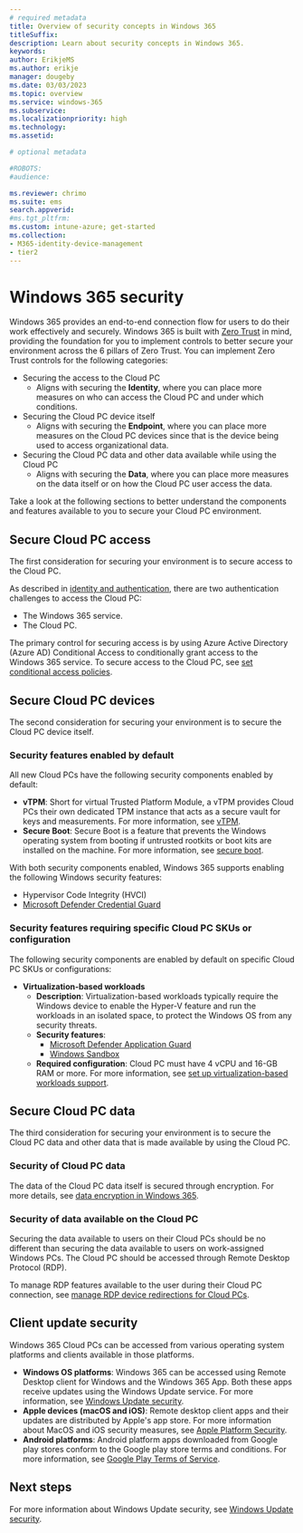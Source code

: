 ```yaml
---
# required metadata
title: Overview of security concepts in Windows 365
titleSuffix:
description: Learn about security concepts in Windows 365.
keywords:
author: ErikjeMS  
ms.author: erikje
manager: dougeby
ms.date: 03/03/2023
ms.topic: overview
ms.service: windows-365
ms.subservice:
ms.localizationpriority: high
ms.technology:
ms.assetid: 

# optional metadata

#ROBOTS:
#audience:

ms.reviewer: chrimo
ms.suite: ems
search.appverid: 
#ms.tgt_pltfrm:
ms.custom: intune-azure; get-started
ms.collection:
- M365-identity-device-management
- tier2
---
```


# Windows 365 security

Windows 365 provides an end-to-end connection flow for users to do their work effectively and securely. Windows 365 is built with [Zero Trust](/security/zero-trust/zero-trust-overview) in mind, providing the foundation for you to implement controls to better secure your environment across the 6 pillars of Zero Trust. You can implement Zero Trust controls for the following categories:

- Securing the access to the Cloud PC
    - Aligns with securing the **Identity**, where you can place more measures on who can access the Cloud PC and under which conditions.
- Securing the Cloud PC device itself
    - Aligns with securing the **Endpoint**, where you can place more measures on the Cloud PC devices since that is the device being used to access organizational data.
- Securing the Cloud PC data and other data available while using the Cloud PC
    - Aligns with securing the **Data**, where you can place more measures on the data itself or on how the Cloud PC user access the data.

Take a look at the following sections to better understand the components and features available to you to secure your Cloud PC environment.

## Secure Cloud PC access

The first consideration for securing your environment is to secure access to the Cloud PC.

As described in [identity and authentication](./identity-authentication.md#authentication), there are two authentication challenges to access the Cloud PC:

- The Windows 365 service.
- The Cloud PC.

The primary control for securing access is by using Azure Active Directory (Azure AD) Conditional Access to conditionally grant access to the Windows 365 service. To secure access to the Cloud PC, see [set conditional access policies](./set-conditional-access-policies.md).

## Secure Cloud PC devices

The second consideration for securing your environment is to secure the Cloud PC device itself.

### Security features enabled by default

All new Cloud PCs have the following security components enabled by default:

- **vTPM**: Short for virtual Trusted Platform Module, a vTPM provides Cloud PCs their own dedicated TPM instance that acts as a secure vault for keys and measurements. For more information, see [vTPM](/azure/virtual-machines/trusted-launch#vtpm).
- **Secure Boot**: Secure Boot is a feature that prevents the Windows operating system from booting if untrusted rootkits or boot kits are installed on the machine. For more information, see [secure boot](/azure/virtual-machines/trusted-launch#secure-boot).

With both security components enabled, Windows 365 supports enabling the following Windows security features:

- Hypervisor Code Integrity (HVCI)
- [Microsoft Defender Credential Guard](/windows/security/identity-protection/credential-guard/credential-guard-manage)

### Security features requiring specific Cloud PC SKUs or configuration

The following security components are enabled by default on specific Cloud PC SKUs or configurations:

- **Virtualization-based workloads**
    - **Description**: Virtualization-based workloads typically require the Windows device to enable the Hyper-V feature and run the workloads in an isolated space, to protect the Windows OS from any security threats.
    - **Security features**:
        - [Microsoft Defender Application Guard](/windows/security/threat-protection/microsoft-defender-application-guard/md-app-guard-overview)
        - [Windows Sandbox](/windows/security/threat-protection/windows-sandbox/windows-sandbox-overview)
    - **Required configuration**: Cloud PC must have 4 vCPU and 16-GB RAM or more. For more information, see [set up virtualization-based workloads support](nested-virtualization.md#requirements).

## Secure Cloud PC data

The third consideration for securing your environment is to secure the Cloud PC data and other data that is made available by using the Cloud PC.

### Security of Cloud PC data

The data of the Cloud PC data itself is secured through encryption. For more details, see [data encryption in Windows 365](./encryption.md).

### Security of data available on the Cloud PC

Securing the data available to users on their Cloud PCs should be no different than securing the data available to users on work-assigned Windows PCs. The Cloud PC should be accessed through Remote Desktop Protocol (RDP).

To manage RDP features available to the user during their Cloud PC connection, see [manage RDP device redirections for Cloud PCs](./manage-rdp-device-redirections.md).

## Client update security

Windows 365 Cloud PCs can be accessed from various operating system platforms and clients available in those platforms.

- **Windows OS platforms**: Windows 365 can be accessed using Remote Desktop client for Windows and the Windows 365 App. Both these apps receive updates using the Windows Update service. For more information, see [Windows Update security](/windows/deployment/update/windows-update-security).
- **Apple devices (macOS and iOS)**: Remote desktop client apps and their updates are distributed by Apple's app store. For more information about MacOS and iOS security measures, see [Apple Platform Security](https://support.apple.com/en-sg/guide/security/welcome/web).
- **Android platforms**: Android platform apps downloaded from Google play stores conform to the Google play store terms and conditions. For more information, see [Google Play Terms of Service](https://play.google.com/about/play-terms/index.html).

## Next steps

For more information about Windows Update security, see [Windows Update security](/windows/deployment/update/windows-update-security).

